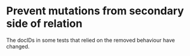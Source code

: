 # Prevent mutations from secondary side of relation

The docIDs in some tests that relied on the removed behaviour have changed.

